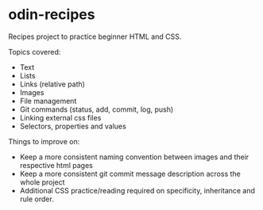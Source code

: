 # odin-recipes
Recipes project to practice beginner HTML and CSS.

Topics covered:
- Text
- Lists
- Links (relative path)
- Images
- File management
- Git commands (status, add, commit, log, push)
- Linking external css files
- Selectors, properties and values

Things to improve on:
- Keep a more consistent naming convention between images and their respective html pages
- Keep a more consistent git commit message description across the whole project
- Additional CSS practice/reading required on  specificity, inheritance and rule order.
